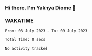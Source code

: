 ### Hi there. I'm Yakhya Diome 👋

### WAKATIME
<!--START_SECTION:waka-->

```txt
From: 03 July 2023 - To: 09 July 2023

Total Time: 0 secs

No activity tracked
```

<!--END_SECTION:waka-->
